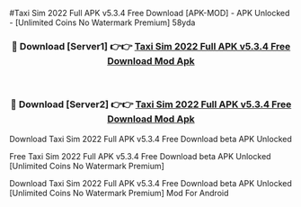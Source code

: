 #Taxi Sim 2022 Full APK v5.3.4 Free Download [APK-MOD] - APK Unlocked - [Unlimited Coins No Watermark Premium] 58yda



<div align="center">

<h3>🔴 Download [Server1] 👉👉 <a href="https://momento.my/?title=Taxi_Sim_2022_Full_APK_v5.3.4_Free_Download">Taxi Sim 2022 Full APK v5.3.4 Free Download Mod Apk</a></h3><br>

<h3>🔴 Download [Server2] 👉👉 <a href="https://momento.my/?title=Taxi_Sim_2022_Full_APK_v5.3.4_Free_Download">Taxi Sim 2022 Full APK v5.3.4 Free Download Mod Apk</a></h3>
</div>



Download Taxi Sim 2022 Full APK v5.3.4 Free Download beta APK Unlocked

Free Taxi Sim 2022 Full APK v5.3.4 Free Download beta APK Unlocked [Unlimited Coins No Watermark Premium]

Download Taxi Sim 2022 Full APK v5.3.4 Free Download beta APK Unlocked [Unlimited Coins No Watermark Premium] Mod For Android

